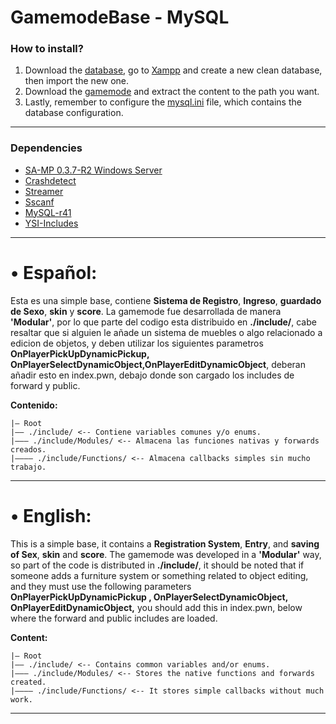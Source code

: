 ﻿
# GamemodeBase - MySQL

### How to install?
1. Download the [database]((https://github.com/KaizerHind/GamemodeBase_MySQL/blob/master/Database/dbserver.sql)), go to [Xampp](http://localhost/phpmyadmin/server_import.php) and create a new clean database, then import the new one.
2. Download the [gamemode](https://github.com/KaizerHind/GamemodeBase_MySQL/archive/refs/heads/master.zip) and extract the content to the path you want.
3. Lastly, remember to configure the [mysql.ini](https://github.com/KaizerHind/GamemodeBase_MySQL/blob/master/mysql.ini) file, which contains the database configuration.
---
### Dependencies

-   [SA-MP 0.3.7-R2 Windows Server](http://files.sa-mp.com/samp037_svr_R2-1-1_win32.zip)
-   [Crashdetect](https://github.com/Zeex/samp-plugin-crashdetect)
-   [Streamer](https://github.com/samp-incognito/samp-streamer-plugin)
-   [Sscanf](https://github.com/maddinat0r/sscanf)
-   [MySQL-r41](https://github.com/pBlueG/SA-MP-MySQL)
-   [YSI-Includes](https://github.com/pawn-lang/YSI-Includes)
---

# • **Español:**
Esta es una simple base, contiene **Sistema de Registro**, **Ingreso**, **guardado de Sexo**, **skin** y **score**. La gamemode fue desarrollada de manera **'Modular'**, por lo que parte del codigo esta distribuido en **./include/**, cabe resaltar que si alguien le añade un sistema de muebles o algo relacionado a edicion de objetos, y deben utilizar los siguientes parametros **OnPlayerPickUpDynamicPickup, OnPlayerSelectDynamicObject,OnPlayerEditDynamicObject**, deberan añadir esto en index.pwn, debajo donde son cargado los includes de forward y public.

**Contenido:**

    |— Root
    |—— ./include/ <-- Contiene variables comunes y/o enums.
    |——— ./include/Modules/ <-- Almacena las funciones nativas y forwards creados.
    |———— ./include/Functions/ <-- Almacena callbacks simples sin mucho trabajo.

----
# • **English:**
This is a simple base, it contains a **Registration System**, **Entry**, and **saving of Sex**, **skin** and **score**. The gamemode was developed in a **'Modular'** way, so part of the code is distributed in **./include/**, it should be noted that if someone adds a furniture system or something related to object editing, and they must use the following parameters **OnPlayerPickUpDynamicPickup , OnPlayerSelectDynamicObject, OnPlayerEditDynamicObject,** you should add this in index.pwn, below where the forward and public includes are loaded.

 **Content:**

    |— Root
    |—— ./include/ <-- Contains common variables and/or enums.
    |——— ./include/Modules/ <-- Stores the native functions and forwards created.
    |———— ./include/Functions/ <-- It stores simple callbacks without much work.
----
